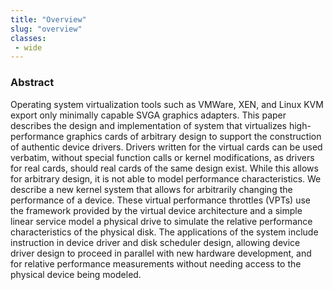 ```yaml
---
title: "Overview"
slug: "overview"
classes:
 - wide
---
```


### Abstract ### 
Operating system virtualization tools such as VMWare, XEN, and Linux KVM export only minimally capable SVGA graphics adapters. This paper describes the design and implementation of system that virtualizes high-performance graphics cards of arbitrary design to support the construction of authentic device drivers. Drivers written for the virtual cards can be used verbatim, without special function calls or kernel modifications, as drivers for real cards, should real cards of the same design exist. While this allows for arbitrary design, it is not able to model performance characteristics. We describe a new kernel system that allows for arbitrarily changing the performance of a device. These virtual performance throttles (VPTs) use the framework provided by the virtual device architecture and a simple linear service model a physical drive to simulate the relative performance characteristics of the physical disk. The applications of the system include instruction in device driver and disk scheduler design, allowing device driver design to proceed in parallel with new hardware development, and for relative performance measurements without needing access to the physical device being modeled. 


